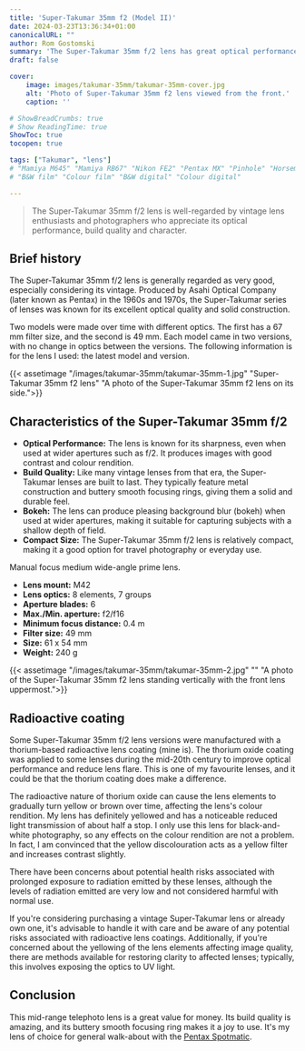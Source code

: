 ```yaml
---
title: 'Super-Takumar 35mm f2 (Model II)'
date: 2024-03-23T13:36:34+01:00
canonicalURL: ""
author: Rom Gostomski
summary: 'The Super-Takumar 35mm f/2 lens has great optical performance, build quality and character. My go-to lens for the Pentax Spotmatic camera.'
draft: false

cover:
    image: images/takumar-35mm/takumar-35mm-cover.jpg
    alt: 'Photo of Super-Takumar 35mm f2 lens viewed from the front.'
    caption: ''

# ShowBreadCrumbs: true
# Show ReadingTime: true
ShowToc: true
tocopen: true

tags: ["Takumar", "lens"]
# "Mamiya M645" "Mamiya RB67" "Nikon FE2" "Pentax MX" "Pinhole" "Horseman VH-R" "Zeis Ikon Ikoflex" "Kodak Brownie"
# "B&W film" "Colour film" "B&W digital" "Colour digital"

---
```

> The Super-Takumar 35mm f/2 lens is well-regarded by vintage lens enthusiasts and photographers who appreciate its optical performance, build quality and character.

## Brief history
The Super-Takumar 35mm f/2 lens is generally regarded as very good, especially considering its vintage. Produced by Asahi Optical Company (later known as Pentax) in the 1960s and 1970s, the Super-Takumar series of lenses was known for its excellent optical quality and solid construction.

Two models were made over time with different optics. The first has a 67 mm filter size, and the second is 49 mm. Each model came in two versions, with no change in optics between the versions. The following information is for the lens I used: the latest model and version.

{{< assetimage "/images/takumar-35mm/takumar-35mm-1.jpg"
"Super-Takumar 35mm f2 lens" 
"A photo of the Super-Takumar 35mm f2 lens on its side.">}}

## Characteristics of the Super-Takumar 35mm f/2

- **Optical Performance:** The lens is known for its sharpness, even when used at wider apertures such as f/2. It produces images with good contrast and colour rendition.
- **Build Quality:** Like many vintage lenses from that era, the Super-Takumar lenses are built to last. They typically feature metal construction and buttery smooth focusing rings, giving them a solid and durable feel.
- **Bokeh:** The lens can produce pleasing background blur (bokeh) when used at wider apertures, making it suitable for capturing subjects with a shallow depth of field.
- **Compact Size:** The Super-Takumar 35mm f/2 lens is relatively compact, making it a good option for travel photography or everyday use.

Manual focus medium wide-angle prime lens.

- **Lens mount:** M42
- **Lens optics:** 8 elements, 7 groups
- **Aperture blades:** 6
- **Max./Min. aperture:** f2/f16
- **Minimum focus distance:** 0.4 m
- **Filter size:** 49 mm
- **Size:** 61 x 54 mm
- **Weight:** 240 g

{{< assetimage "/images/takumar-35mm/takumar-35mm-2.jpg"
"" 
"A photo of the Super-Takumar 35mm f2 lens standing vertically with the front lens uppermost.">}}

## Radioactive coating

Some Super-Takumar 35mm f/2 lens versions were manufactured with a thorium-based radioactive lens coating (mine is). The thorium oxide coating was applied to some lenses during the mid-20th century to improve optical performance and reduce lens flare. This is one of my favourite lenses, and it could be that the thorium coating does make a difference.

The radioactive nature of thorium oxide can cause the lens elements to gradually turn yellow or brown over time, affecting the lens's colour rendition. My lens has definitely yellowed and has a noticeable reduced light transmission of about half a stop. I only use this lens for black-and-white photography, so any effects on the colour rendition are not a problem. In fact, I am convinced that the yellow discolouration acts as a yellow filter and increases contrast slightly.

There have been concerns about potential health risks associated with prolonged exposure to radiation emitted by these lenses, although the levels of radiation emitted are very low and not considered harmful with normal use.

If you're considering purchasing a vintage Super-Takumar lens or already own one, it's advisable to handle it with care and be aware of any potential risks associated with radioactive lens coatings. Additionally, if you're concerned about the yellowing of the lens elements affecting image quality, there are methods available for restoring clarity to affected lenses; typically, this involves exposing the optics to UV light.

## Conclusion

This mid-range telephoto lens is a great value for money. Its build quality is amazing, and its buttery smooth focusing ring makes it a joy to use. It's my lens of choice for general walk-about with the [Pentax Spotmatic](/gear/cameras/asahi-spotmatic/).
